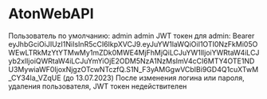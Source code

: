 # AtonWebAPI
Пользователь по умолчанию: admin admin
JWT токен для admin: Bearer eyJhbGciOiJIUzI1NiIsInR5cCI6IkpXVCJ9.eyJuYW1laWQiOiI1OTI0NzFkMi05OWEwLTRkMzYtYTMwMy1mZDk0MWE4MjFhMjQiLCJuYW1lIjoiYWRtaW4iLCJyb2xlIjoiQWRtaW4iLCJuYmYiOjE2ODM5NzA1NzMsImV4cCI6MTY4OTE1NDU3MywiaWF0IjoxNjgzOTcwNTczfQ.S1N_F3yAMGgwVCbIBi9GD4Q1cuXTwM_CY34la_VZqUE
      (до 13.07.2023)
После изменения логина или пароля, удаления пользователя, JWT токен недействителен
